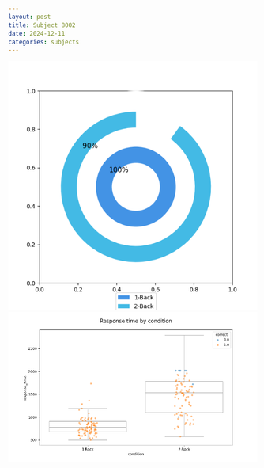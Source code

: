 ```yaml
---
layout: post
title: Subject 8002
date: 2024-12-11
categories: subjects
---
```


![](data/8002/run-26/8002_accuracy_by_condition.png)
![](data/8002/run-26/8002_response_time_by_condition.png)

